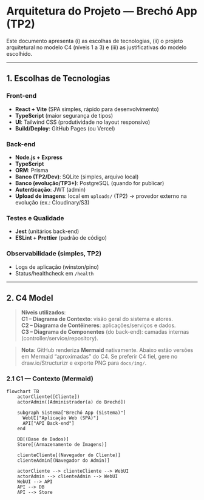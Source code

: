 # Arquitetura do Projeto — Brechó App (TP2)

Este documento apresenta (i) as escolhas de tecnologias, (ii) o projeto arquitetural no modelo C4 (níveis 1 a 3) e (iii) as justificativas do modelo escolhido.

---

## 1. Escolhas de Tecnologias

### Front-end
- **React + Vite** (SPA simples, rápido para desenvolvimento)
- **TypeScript** (maior segurança de tipos)
- **UI**: Tailwind CSS (produtividade no layout responsivo)
- **Build/Deploy**: GitHub Pages (ou Vercel)

### Back-end
- **Node.js + Express**
- **TypeScript**
- **ORM**: Prisma
- **Banco (TP2/Dev)**: SQLite (simples, arquivo local)
- **Banco (evolução/TP3+)**: PostgreSQL (quando for publicar)
- **Autenticação**: JWT (admin)
- **Upload de imagens**: local em `uploads/` (TP2) → provedor externo na evolução (ex.: Cloudinary/S3)

### Testes e Qualidade
- **Jest** (unitários back-end)
- **ESLint + Prettier** (padrão de código)

### Observabilidade (simples, TP2)
- Logs de aplicação (winston/pino)
- Status/healthcheck em `/health`

---

## 2. C4 Model

> **Níveis utilizados**:  
> **C1 – Diagrama de Contexto**: visão geral do sistema e atores.  
> **C2 – Diagrama de Contêineres**: aplicações/serviços e dados.  
> **C3 – Diagrama de Componentes** (do back-end): camadas internas (controller/service/repository).

> **Nota**: GitHub renderiza **Mermaid** nativamente. Abaixo estão versões em Mermaid “aproximadas” do C4. Se preferir C4 fiel, gere no draw.io/Structurizr e exporte PNG para `docs/img/`.

### 2.1 C1 — Contexto (Mermaid)

```mermaid
flowchart TB
    actorCliente([Cliente])
    actorAdmin([Administrador(a) do Brechó])

    subgraph Sistema["Brechó App (Sistema)"]
      WebUI["Aplicação Web (SPA)"]
      API["API Back-end"]
    end

    DB[(Base de Dados)]
    Store[(Armazenamento de Imagens)]

    clienteCliente[(Navegador do Cliente)]
    clienteAdmin[(Navegador do Admin)]

    actorCliente --> clienteCliente --> WebUI
    actorAdmin --> clienteAdmin --> WebUI
    WebUI --> API
    API --> DB
    API --> Store
